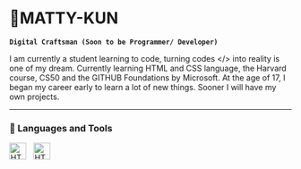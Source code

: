 # 👋MATTY-KUN
**`Digital Craftsman (Soon to be Programmer/ Developer)`**

I am currently a student learning to code, turning codes </> into reality is one of my dream. Currently learning HTML and CSS language, the Harvard course, CS50 and the GITHUB Foundations by Microsoft. At the age of 17, I began my career early to learn a lot of new things. Sooner I will have my own projects.

---

### 💼 Languages and Tools
<img align="left" alt="HTML" width="30px" style="padding-right: 10px;"  src="https://cdn.jsdelivr.net/gh/devicons/devicon@latest/icons/html5/html5-original.svg" />
<img align="left" alt="HTML" width="30px" style="padding-right: 10px;"  src="https://cdn.jsdelivr.net/gh/devicons/devicon@latest/icons/css3/css3-original.svg" />

